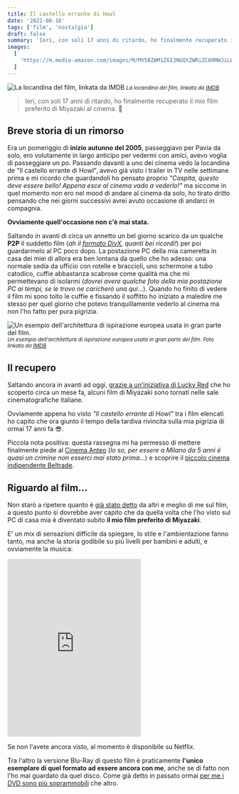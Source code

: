 ```yaml
---
title: Il castello errante di Howl
date: '2022-08-16'
tags: ['film', 'nostalgia']
draft: false
summary: 'Ieri, con soli 17 anni di ritardo, ho finalmente recuperato il mio film preferito di Miyazaki al cinema. 👴'
images:
  [
    'https://m.media-amazon.com/images/M/MV5BZWM1ZGI3NGQtZWRiZC00MWJiLWFkNGQtYzZhODJkYjRiYTk3XkEyXkFqcGdeQXVyMjgyNDU4MjE@._V1_FMjpg_UX680_.jpg',
  ]
---
```


![La locandina del film, linkata da IMDB](https://m.media-amazon.com/images/M/MV5BZWM1ZGI3NGQtZWRiZC00MWJiLWFkNGQtYzZhODJkYjRiYTk3XkEyXkFqcGdeQXVyMjgyNDU4MjE@._V1_FMjpg_UX680_.jpg) <small>_La locandina del film, linkata da [IMDB](https://www.imdb.com/title/tt0347149/mediaindex/)_</small>

> Ieri, con soli 17 anni di ritardo, ho finalmente recuperato il mio film preferito di Miyazaki al cinema. 👴

## Breve storia di un rimorso

Era un pomeriggio di **inizio autunno del 2005**, passeggiavo per Pavia da solo, ero volutamente in largo anticipo per vedermi con amici, avevo voglia di passeggiare un po. Passando davanti a uno dei cinema vedo la locandina de "Il castello errante di Howl", avevo già visto i trailer in TV nelle settimane prima e mi ricordo che guardandoli ho pensato proprio _"Caspita, questo deve essere bello! Appena esce al cinema vado a vederlo!"_ ma siccome in quel momento non ero nel mood di andare al cinema da solo, ho tirato dritto pensando che nei giorni successivi avrei avuto occasione di andarci in compagnia.

**Ovviamente quell'occasione non c'è mai stata.**

Saltando in avanti di circa un annetto un bel giorno scarico da un qualche **P2P** il suddetto film (_ah il [formato DivX](https://it.wikipedia.org/wiki/DivX), quanti bei ricordi!_) per poi guardarmelo al PC poco dopo. La postazione PC della mia cameretta in casa dei miei di allora era ben lontana da quello che ho adesso: una normale sedia da ufficio con rotelle e braccioli, uno schermone a tubo catodico, cuffie abbastanza scabrose come qualità ma che mi permettevano di isolarmi (_dovrei avere qualche foto della mia postazione PC ai tempi, se le trovo ne caricherò una qui..._). Quando ho finito di vedere il film mi sono tolto le cuffie e fissando il soffitto ho iniziato a maledire me stesso per quel giorno che potevo tranquillamente vederlo al cinema ma non l'ho fatto per pura pigrizia.

![Un esempio dell'architettura di ispirazione europea usata in gran parte del film.](https://m.media-amazon.com/images/M/MV5BNDc2NDNiY2EtYmZlNy00ZmIwLWIzZDQtMTg4NmM1NGE5ZjVmXkEyXkFqcGdeQXVyOTc5MDI5NjE@._V1_.jpg) <small>_Un esempio dell'architettura di ispirazione europea usata in gran parte del film. Foto linkata da [IMDB](https://www.imdb.com/title/tt0347149/mediaindex/)_</small>

## Il recupero

Saltando ancora in avanti ad oggi, [grazie a un'iniziativa di Lucky Red](https://www.studioghibli.it/rassegna-un-mondo-di-sogni-animati/) che ho scoperto circa un mese fa, alcuni film di Miyazaki sono tornati nelle sale cinematografiche italiane.

Ovviamente appena ho visto _"Il castello errante di Howl"_ tra i film elencati ho capito che ora giunto il tempo della tardiva rivincita sulla mia pigrizia di ormai 17 anni fa 😎.

Piccola nota positiva: questa rassegna mi ha permesso di mettere finalmente piede al [Cinema Anteo](https://www.spaziocinema.info/mondo-anteo/la-storia) (_lo so, per essere a Milano da 5 anni è quasi un crimine non esserci mai stato prima..._) e scoprire il [piccolo cinema indipendente Beltrade](https://bandhi.it/bah/beltrade/).

## Riguardo al film...

Non starò a ripetere quanto è [già stato detto](https://it.wikipedia.org/wiki/Il_castello_errante_di_Howl#accoglienza) da altri e meglio di me sul film, a questo punto si dovrebbe aver capito che da quella volta che l'ho visto sul PC di casa mia è diventato subito **il mio film preferito di Miyazaki**.

E' un mix di sensazioni difficile da spiegare, lo stile e l'ambientazione fanno tanto, ma anche la storia godibile su più livelli per bambini e adulti, e ovviamente la musica:

<iframe src="https://open.spotify.com/embed/album/5fqlZFKYqvkIe2jdDGt2nl?theme=0" loading="lazy" class="w-full rounded-xl" height="400" frameborder="0"></iframe>

Se non l'avete ancora visto, al momento è disponibile su Netflix.

Tra l'altro la versione Blu-Ray di questo film è praticamente **l'unico esemplare di quel formato ad essere ancora con me**, anche se di fatto non l'ho mai guardato da quel disco. Come già detto in passato ormai [per me i DVD sono più soprammobili](/post/dvd-soprammobili) che altro.
